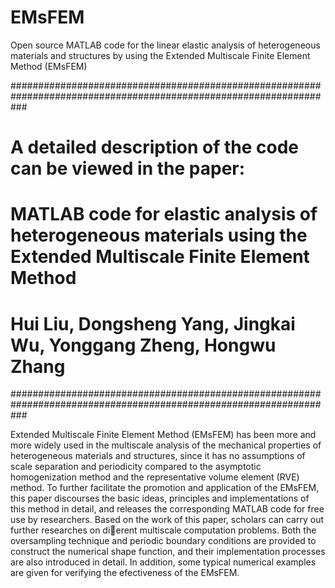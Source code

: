 # EMsFEM
Open source MATLAB code for the linear elastic analysis of heterogeneous materials and structures by using the Extended Multiscale Finite Element Method (EMsFEM)

###################################################################################################################
# A detailed description of the code can be viewed in the paper:                                                  #
# MATLAB code for elastic analysis of heterogeneous materials using the Extended Multiscale Finite Element Method #
# Hui Liu, Dongsheng Yang, Jingkai Wu, Yonggang Zheng, Hongwu Zhang                                               #
###################################################################################################################

Extended Multiscale Finite Element Method (EMsFEM) has been more and more widely used in the multiscale analysis of the mechanical properties of heterogeneous materials and structures, since it has no assumptions of scale separation and periodicity compared to the asymptotic homogenization method and the representative volume element (RVE) method. To further facilitate the promotion and application of the EMsFEM, this paper discourses the basic ideas, principles and implementations of this method in detail, and releases the corresponding MATLAB code for free use by researchers. Based on the work of this paper, scholars can carry out further researches on dierent multiscale computation problems. Both the oversampling technique and periodic boundary conditions are provided to construct the numerical shape function, and their implementation processes are also introduced in detail. In addition, some typical numerical examples are given for verifying the efectiveness of the EMsFEM.
